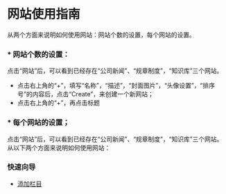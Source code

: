 # 网站使用指南

  从两个方面来说明如何使用网站：网站个数的设置，每个网站的设置。
  
### *  网站个数的设置：
  点击“网站”后，可以看到已经存在“公司新闻”、“规章制度”，“知识库”三个网站。
  * 点击右上角的“+”，填写“名称”，“描述”，“封面图片”，“头像设置”，“排序号”的内容后，点击“Create”，来创建一个新网站；
  * 点击右上角的“+”，再点击标题


### * 每个网站的设置；
 
 点击“网站”后，可以看到已经存在“公司新闻”、“规章制度”，“知识库”三个网站。从以下两个方面来说明如何使用网站：



### 快速向导
- [添加栏目](category.md)

